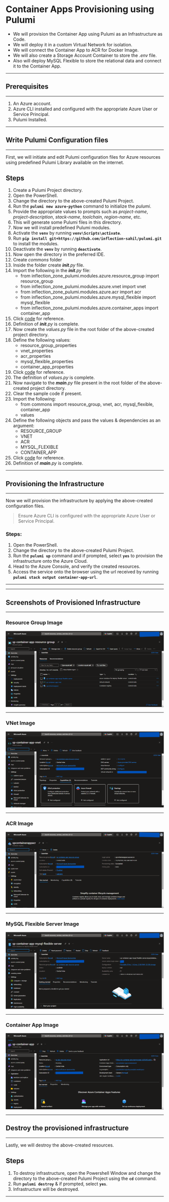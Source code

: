 # Container Apps Provisioning using Pulumi
- We will provision the Container App using Pulumi as an Infrastructure as Code.
- We will deploy it in a custom Virtual Network for isolation.
- We will connect the Container App to ACR for Docker Image.
- We will also create a Storage Account Container to store the *.env* file.
- Also will deploy MySQL Flexible to store the relational data and connect it to the Container App.

---
## Prerequisites
---

1. An Azure account.
2. Azure CLI installed and configured with the appropriate Azure User or Service Principal.
3. Pulumi Installed.

---
## Write Pulumi Configuration files
---

First, we will initiate and edit Pulumi configuration files for Azure resources using predefined Pulumi Library available on the internet.

## Steps
1. Create a Pulumi Project directory.
2. Open the PowerShell.
3. Change the directory to the above-created Pulumi Project.
4. Run the **`pulumi new azure-python`** command to initialize the *pulumi*.
5. Provide the appropriate values to prompts such as *project-name*, *project-description*, *stack-name*, *toolchain*, *region-name*, etc.
6. This will generate some Pulumi files in this directory.
7. Now we will install predefined Pulumi modules.
8. Activate the **`venv`** by running **`venv\Scripts\activate`**.
9. Run **`pip install git+https://github.com/inflection-sahil/pulumi.git`** to install the modules.
10. Deactivate the **`venv`** by running **`deactivate`**.
11. Now open the directory in the preferred IDE.
12. Create *commons* folder
13. Inside the folder create *__init__.py* file.
14. Import the following in the *__init__.py* file:
    - from inflection_zone_pulumi.modules.azure.resource_group import resource_group
    - from inflection_zone_pulumi.modules.azure.vnet import vnet
    - from inflection_zone_pulumi.modules.azure.acr import acr
    - from inflection_zone_pulumi.modules.azure.mysql_flexible import mysql_flexible
    - from inflection_zone_pulumi.modules.azure.container_apps import container_app
15. Click [code](https://github.com/inflection-zone/iac-recipes/blob/inflection-sahil/pulumi/azure/container-apps/commons/__init__.py) for reference.
16. Definition of *__init__.py* is complete.
17. Now create the *values.py* file in the root folder of the above-created project directory.
18. Define the following values:
    - resource_group_properties
    - vnet_properties
    - acr_properties
    - mysql_flexible_properties
    - container_app_properties
19. Click [code](https://github.com/inflection-zone/iac-recipes/blob/inflection-sahil/pulumi/azure/container-apps/sample.values.py) for reference.
20. The definition of *values.py* is complete.
21. Now navigate to the *__main__.py* file present in the root folder of the above-created project directory.
22. Clear the sample code if present.
23. Import the following:
    - from commons import resource_group, vnet, acr, mysql_flexible, container_app
    - values
24. Define the following objects and pass the values & dependencies as an argument:
    - RESOURCE_GROUP
    - VNET
    - ACR
    - MYSQL_FLEXIBLE
    - CONTAINER_APP
25. Click [code](https://github.com/inflection-zone/iac-recipes/blob/inflection-sahil/pulumi/azure/container-apps/__main__.py) for reference.
26. Definition of *__main__.py* is complete.

---
## Provisioning the Infrastructure
---

Now we will provision the infrastructure by applying the above-created configuration files.
> Ensure Azure CLI is configured with the appropriate Azure User or Service Principal.

### Steps:
1. Open the PowerShell.
2. Change the directory to the above-created Pulumi Project.
3. Run the **`pulumi up`** command and if prompted, select **`yes`** to provision the infrastructure onto the Azure Cloud.
4. Head to the Azure Console, and verify the created resources.
5. Access the service onto the browser using the url received by running **`pulumi stack output container-app-url`**.

---
<div style="page-break-after: always;"></div>

---
## Screenshots of Provisioned Infrastructure
---

### Resource Group Image
![resource group image](./container-apps-images/resource-group.png)

---

### VNet Image
![vnet image](./container-apps-images/vnet.png)

---
<div style="page-break-after: always;"></div>

### ACR Image
![acr image](./container-apps-images/acr.png)

---

### MySQL Flexible Server Image
![mysql flexible server image](./container-apps-images/mysql-flexible-server.png)

---
<div style="page-break-after: always;"></div>

### Container App Image
![container app image](./container-apps-images/container-app.png)

---
## Destroy the provisioned infrastructure
---

Lastly, we will destroy the above-created resources.

## Steps
1. To destroy infrastructure, open the Powershell Window and change the directory to the above-created Pulumi Project using the **`cd`** command.
2. Run **`pulumi destroy`** & if prompted, select **`yes`**.
3. Infrastructure will be destroyed.

---
